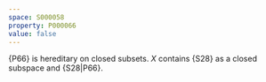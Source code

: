 ```yaml
---
space: S000058
property: P000066
value: false
---
```


{P66} is hereditary on closed subsets.
$X$ contains {S28} as a closed subspace and {S28|P66}.
